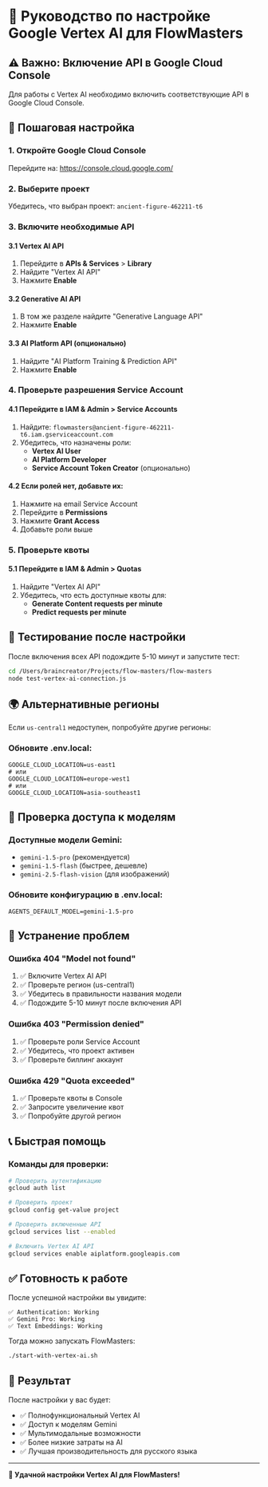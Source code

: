 # 🌟 Руководство по настройке Google Vertex AI для FlowMasters

## ⚠️ Важно: Включение API в Google Cloud Console

Для работы с Vertex AI необходимо включить соответствующие API в Google Cloud Console.

## 🔧 Пошаговая настройка

### 1. Откройте Google Cloud Console
Перейдите на: https://console.cloud.google.com/

### 2. Выберите проект
Убедитесь, что выбран проект: `ancient-figure-462211-t6`

### 3. Включите необходимые API

#### 3.1 Vertex AI API
1. Перейдите в **APIs & Services** > **Library**
2. Найдите "Vertex AI API"
3. Нажмите **Enable**

#### 3.2 Generative AI API
1. В том же разделе найдите "Generative Language API"
2. Нажмите **Enable**

#### 3.3 AI Platform API (опционально)
1. Найдите "AI Platform Training & Prediction API"
2. Нажмите **Enable**

### 4. Проверьте разрешения Service Account

#### 4.1 Перейдите в IAM & Admin > Service Accounts
1. Найдите: `flowmasters@ancient-figure-462211-t6.iam.gserviceaccount.com`
2. Убедитесь, что назначены роли:
   - **Vertex AI User**
   - **AI Platform Developer**
   - **Service Account Token Creator** (опционально)

#### 4.2 Если ролей нет, добавьте их:
1. Нажмите на email Service Account
2. Перейдите в **Permissions**
3. Нажмите **Grant Access**
4. Добавьте роли выше

### 5. Проверьте квоты

#### 5.1 Перейдите в IAM & Admin > Quotas
1. Найдите "Vertex AI API"
2. Убедитесь, что есть доступные квоты для:
   - **Generate Content requests per minute**
   - **Predict requests per minute**

## 🧪 Тестирование после настройки

После включения всех API подождите 5-10 минут и запустите тест:

```bash
cd /Users/braincreator/Projects/flow-masters/flow-masters
node test-vertex-ai-connection.js
```

## 🌍 Альтернативные регионы

Если `us-central1` недоступен, попробуйте другие регионы:

### Обновите .env.local:
```env
GOOGLE_CLOUD_LOCATION=us-east1
# или
GOOGLE_CLOUD_LOCATION=europe-west1
# или
GOOGLE_CLOUD_LOCATION=asia-southeast1
```

## 🔑 Проверка доступа к моделям

### Доступные модели Gemini:
- `gemini-1.5-pro` (рекомендуется)
- `gemini-1.5-flash` (быстрее, дешевле)
- `gemini-2.5-flash-vision` (для изображений)

### Обновите конфигурацию в .env.local:
```env
AGENTS_DEFAULT_MODEL=gemini-1.5-pro
```

## 🚨 Устранение проблем

### Ошибка 404 "Model not found"
1. ✅ Включите Vertex AI API
2. ✅ Проверьте регион (us-central1)
3. ✅ Убедитесь в правильности названия модели
4. ✅ Подождите 5-10 минут после включения API

### Ошибка 403 "Permission denied"
1. ✅ Проверьте роли Service Account
2. ✅ Убедитесь, что проект активен
3. ✅ Проверьте биллинг аккаунт

### Ошибка 429 "Quota exceeded"
1. ✅ Проверьте квоты в Console
2. ✅ Запросите увеличение квот
3. ✅ Попробуйте другой регион

## 📞 Быстрая помощь

### Команды для проверки:

```bash
# Проверить аутентификацию
gcloud auth list

# Проверить проект
gcloud config get-value project

# Проверить включенные API
gcloud services list --enabled

# Включить Vertex AI API
gcloud services enable aiplatform.googleapis.com
```

## ✅ Готовность к работе

После успешной настройки вы увидите:

```
✅ Authentication: Working
✅ Gemini Pro: Working  
✅ Text Embeddings: Working
```

Тогда можно запускать FlowMasters:

```bash
./start-with-vertex-ai.sh
```

## 🌟 Результат

После настройки у вас будет:
- ✅ Полнофункциональный Vertex AI
- ✅ Доступ к моделям Gemini
- ✅ Мультимодальные возможности
- ✅ Более низкие затраты на AI
- ✅ Лучшая производительность для русского языка

---

**🚀 Удачной настройки Vertex AI для FlowMasters!**